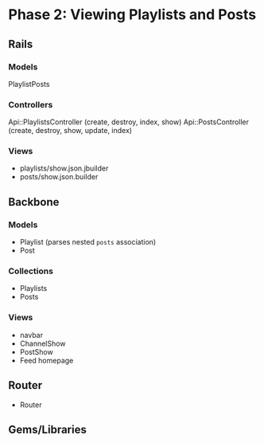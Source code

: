 # Phase 2: Viewing Playlists and Posts

## Rails
### Models
PlaylistPosts


### Controllers
Api::PlaylistsController (create, destroy, index, show)
Api::PostsController (create, destroy, show, update, index)

### Views
* playlists/show.json.jbuilder
* posts/show.json.builder

## Backbone
### Models
* Playlist (parses nested `posts` association)
* Post

### Collections
* Playlists
* Posts

### Views
* navbar
* ChannelShow
* PostShow
* Feed homepage

## Router
* Router

## Gems/Libraries
